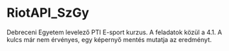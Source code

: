 # RiotAPI_SzGy

Debreceni Egyetem levelező PTI E-sport kurzus. A feladatok közül a 4.1. A kulcs már nem érvényes, egy képernyő mentés mutatja az eredményt.
